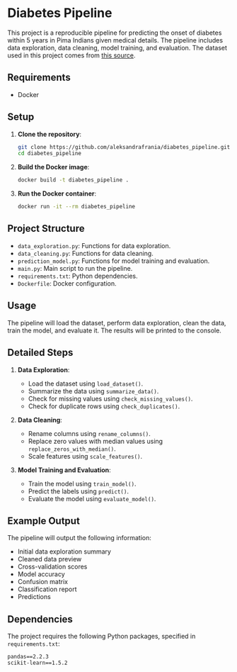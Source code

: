 # Diabetes Pipeline

This project is a reproducible pipeline for predicting the onset of diabetes within 5 years in Pima Indians given medical details. The pipeline includes data exploration, data cleaning, model training, and evaluation. The dataset used in this project comes from [this source](https://github.com/ashishpatel26/Pima-Indians-Diabetes-Dataset-Missing-Value-Imputation/blob/master/pima-indians-diabetes.data.csv).

## Requirements

- Docker

## Setup

1. **Clone the repository**:
    ```sh
    git clone https://github.com/aleksandrafrania/diabetes_pipeline.git
    cd diabetes_pipeline
    ```

2. **Build the Docker image**:
    ```sh
    docker build -t diabetes_pipeline .
    ```

3. **Run the Docker container**:
    ```sh
    docker run -it --rm diabetes_pipeline
    ```

## Project Structure

- `data_exploration.py`: Functions for data exploration.
- `data_cleaning.py`: Functions for data cleaning.
- `prediction_model.py`: Functions for model training and evaluation.
- `main.py`: Main script to run the pipeline.
- `requirements.txt`: Python dependencies.
- `Dockerfile`: Docker configuration.

## Usage

The pipeline will load the dataset, perform data exploration, clean the data, train the model, and evaluate it. The results will be printed to the console.

## Detailed Steps

1. **Data Exploration**:
    - Load the dataset using `load_dataset()`.
    - Summarize the data using `summarize_data()`.
    - Check for missing values using `check_missing_values()`.
    - Check for duplicate rows using `check_duplicates()`.

2. **Data Cleaning**:
    - Rename columns using `rename_columns()`.
    - Replace zero values with median values using `replace_zeros_with_median()`.
    - Scale features using `scale_features()`.

3. **Model Training and Evaluation**:
    - Train the model using `train_model()`.
    - Predict the labels using `predict()`.
    - Evaluate the model using `evaluate_model()`.

## Example Output

The pipeline will output the following information:

- Initial data exploration summary
- Cleaned data preview
- Cross-validation scores
- Model accuracy
- Confusion matrix
- Classification report
- Predictions

## Dependencies

The project requires the following Python packages, specified in `requirements.txt`:

```plaintext
pandas==2.2.3
scikit-learn==1.5.2